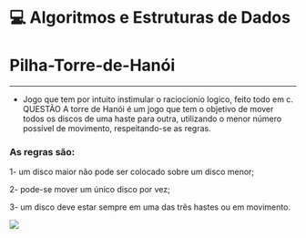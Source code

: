 # :computer: Algoritmos e Estruturas de Dados
# Pilha-Torre-de-Hanói
---
* Jogo que tem por intuito instimular o raciocionio logico, feito todo em c.
QUESTÃO
A torre de Hanói é um jogo que tem o objetivo de mover todos os discos de uma haste para outra, utilizando o menor número possível de movimento, respeitando-se as regras.

### As regras são:

1- um disco maior não pode ser colocado sobre um disco menor;

2- pode-se mover um único disco por vez;

3- um disco deve estar sempre em uma das três hastes ou em movimento.

<img src="https://www.researchgate.net/profile/Vazgen-Shekoyan/publication/253856675/figure/fig1/AS:669374776094736@1536602791509/The-tower-of-Hanoi-puzzle-problem.png">
